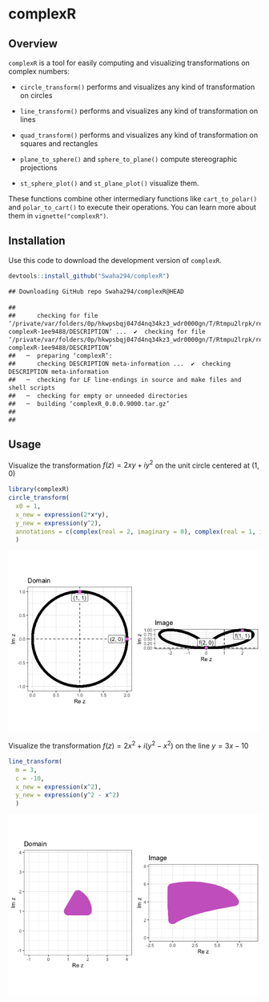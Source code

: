 
# complexR

## Overview

`complexR` is a tool for easily computing and visualizing
transformations on complex numbers:

- `circle_transform()` performs and visualizes any kind of
  transformation on circles

- `line_transform()` performs and visualizes any kind of transformation
  on lines

- `quad_transform()` performs and visualizes any kind of transformation
  on squares and rectangles

- `plane_to_sphere()` and `sphere_to_plane()` compute stereographic
  projections

- `st_sphere_plot()` and `st_plane_plot()` visualize them.

These functions combine other intermediary functions like
`cart_to_polar()` and `polar_to_cart()` to execute their operations. You
can learn more about them in `vignette("complexR")`.

## Installation

Use this code to download the development version of `complexR`.

``` r
devtools::install_github("Swaha294/complexR")
```

    ## Downloading GitHub repo Swaha294/complexR@HEAD

    ## 
    ##      checking for file ‘/private/var/folders/0p/hkwpsbqj047d4nq34kz3_wdr0000gn/T/Rtmpu2lrpk/remotes3c3560355582/Swaha294-complexR-1ee9488/DESCRIPTION’ ...  ✔  checking for file ‘/private/var/folders/0p/hkwpsbqj047d4nq34kz3_wdr0000gn/T/Rtmpu2lrpk/remotes3c3560355582/Swaha294-complexR-1ee9488/DESCRIPTION’
    ##   ─  preparing ‘complexR’:
    ##      checking DESCRIPTION meta-information ...  ✔  checking DESCRIPTION meta-information
    ##   ─  checking for LF line-endings in source and make files and shell scripts
    ##   ─  checking for empty or unneeded directories
    ##   ─  building ‘complexR_0.0.0.9000.tar.gz’
    ##      
    ## 

## Usage

Visualize the transformation $f(z) = 2xy + iy^2$ on the unit circle
centered at $(1, 0)$

``` r
library(complexR)
circle_transform(
  x0 = 1, 
  x_new = expression(2*x*y), 
  y_new = expression(y^2),
  annotations = c(complex(real = 2, imaginary = 0), complex(real = 1, imaginary = 1))
  )
```

![](README_files/figure-gfm/unnamed-chunk-2-1.png)<!-- -->

Visualize the transformation $f(z) = 2x^2 + i(y^2 - x^2)$ on the line
$y = 3x - 10$

``` r
line_transform(
  m = 3, 
  c = -10,
  x_new = expression(x^2), 
  y_new = expression(y^2 - x^2)
  )
```

![](README_files/figure-gfm/unnamed-chunk-3-1.png)<!-- -->
